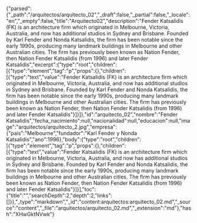 {"parsed":{"_path":"/arquitectos/arquitecto_02","_draft":false,"_partial":false,"_locale":"en","_empty":false,"title":"Arquitecto02","description":"Fender Katsalidis (FK) is an architecture firm which originated in Melbourne, Victoria, Australia, and now has additional studios in Sydney and Brisbane. Founded by Karl Fender and Nonda Katsalidis, the firm has been notable since the early 1990s, producing many landmark buildings in Melbourne and other Australian cities. The firm has previously been known as Nation Fender, then Nation Fender Katsalidis (from 1996) and later Fender Katsalidis","excerpt":{"type":"root","children":[{"type":"element","tag":"p","props":{},"children":[{"type":"text","value":"Fender Katsalidis (FK) is an architecture firm which originated in Melbourne, Victoria, Australia, and now has additional studios in Sydney and Brisbane. Founded by Karl Fender and Nonda Katsalidis, the firm has been notable since the early 1990s, producing many landmark buildings in Melbourne and other Australian cities. The firm has previously been known as Nation Fender, then Nation Fender Katsalidis (from 1996) and later Fender Katsalidis"}]}]},"id":"arquitecto_02","nombre":"Fender Katsalidis","fecha_nacimiento":null,"nacionalidad":null,"educacion":null,"image":"arquitectos/arquitecto_2.jpg","empresa":{"pais":"Melbourne","fundador":"Karl Fender y Nonda Katsalidis","ano":1996},"body":{"type":"root","children":[{"type":"element","tag":"p","props":{},"children":[{"type":"text","value":"Fender Katsalidis (FK) is an architecture firm which originated in Melbourne, Victoria, Australia, and now has additional studios in Sydney and Brisbane. Founded by Karl Fender and Nonda Katsalidis, the firm has been notable since the early 1990s, producing many landmark buildings in Melbourne and other Australian cities. The firm has previously been known as Nation Fender, then Nation Fender Katsalidis (from 1996) and later Fender Katsalidis"}]}],"toc":{"title":"","searchDepth":2,"depth":2,"links":[]}},"_type":"markdown","_id":"content:arquitectos:arquitecto_02.md","_source":"content","_file":"arquitectos/arquitecto_02.md","_extension":"md"},"hash":"XHwGktNVwk"}